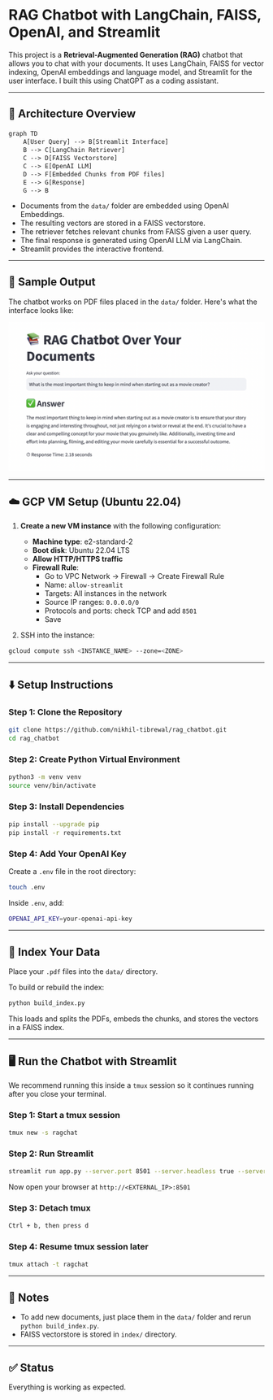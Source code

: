 # RAG Chatbot with LangChain, FAISS, OpenAI, and Streamlit

This project is a **Retrieval-Augmented Generation (RAG)** chatbot that allows you to chat with your documents. It uses LangChain, FAISS for vector indexing, OpenAI embeddings and language model, and Streamlit for the user interface. I built this using ChatGPT as a coding assistant.

---

## 🔧 Architecture Overview

```mermaid
graph TD
    A[User Query] --> B[Streamlit Interface]
    B --> C[LangChain Retriever]
    C --> D[FAISS Vectorstore]
    C --> E[OpenAI LLM]
    D --> F[Embedded Chunks from PDF files]
    E --> G[Response]
    G --> B
```

- Documents from the `data/` folder are embedded using OpenAI Embeddings.
- The resulting vectors are stored in a FAISS vectorstore.
- The retriever fetches relevant chunks from FAISS given a user query.
- The final response is generated using OpenAI LLM via LangChain.
- Streamlit provides the interactive frontend.

---

## 📂 Sample Output

The chatbot works on PDF files placed in the `data/` folder. Here's what the interface looks like:

![Sample Output](docs/demo_output.png)

---

## ☁️ GCP VM Setup (Ubuntu 22.04)

1. **Create a new VM instance** with the following configuration:
   - **Machine type**: e2-standard-2
   - **Boot disk**: Ubuntu 22.04 LTS
   - **Allow HTTP/HTTPS traffic**
   - **Firewall Rule**:
     - Go to VPC Network → Firewall → Create Firewall Rule
     - Name: `allow-streamlit`
     - Targets: All instances in the network
     - Source IP ranges: `0.0.0.0/0`
     - Protocols and ports: check TCP and add `8501`
     - Save

2. SSH into the instance:
```bash
gcloud compute ssh <INSTANCE_NAME> --zone=<ZONE>
```

---

## ⬇️ Setup Instructions

### Step 1: Clone the Repository

```bash
git clone https://github.com/nikhil-tibrewal/rag_chatbot.git
cd rag_chatbot
```

### Step 2: Create Python Virtual Environment

```bash
python3 -m venv venv
source venv/bin/activate
```

### Step 3: Install Dependencies

```bash
pip install --upgrade pip
pip install -r requirements.txt
```

### Step 4: Add Your OpenAI Key

Create a `.env` file in the root directory:

```bash
touch .env
```

Inside `.env`, add:

```bash
OPENAI_API_KEY=your-openai-api-key
```

---

## 🧠 Index Your Data

Place your `.pdf` files into the `data/` directory.

To build or rebuild the index:

```bash
python build_index.py
```

This loads and splits the PDFs, embeds the chunks, and stores the vectors in a FAISS index.

---

## 🖥️ Run the Chatbot with Streamlit

We recommend running this inside a `tmux` session so it continues running after you close your terminal.

### Step 1: Start a tmux session

```bash
tmux new -s ragchat
```

### Step 2: Run Streamlit

```bash
streamlit run app.py --server.port 8501 --server.headless true --server.enableCORS false
```

Now open your browser at `http://<EXTERNAL_IP>:8501`

### Step 3: Detach tmux

```bash
Ctrl + b, then press d
```

### Step 4: Resume tmux session later

```bash
tmux attach -t ragchat
```

---

## 📎 Notes

- To add new documents, just place them in the `data/` folder and rerun `python build_index.py`.
- FAISS vectorstore is stored in `index/` directory.

---

## ✅ Status

Everything is working as expected.
